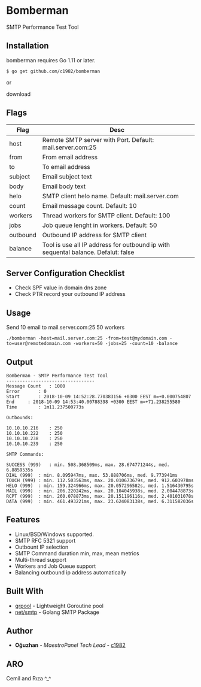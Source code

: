 # Bomberman
SMTP Performance Test Tool

## Installation

bomberman requires Go 1.11 or later.

```
$ go get github.com/c1982/bomberman
```

or

download

## Flags

| Flag        | Desc           | 
| ------------- |-------------| 
| host | Remote SMTP server with Port. Default: mail.server.com:25 | 
| from | From email address | 
| to | To email address| 
| subject | Email subject text | 
| body | Email body text | 
| helo | SMTP client helo name. Default: mail.server.com | 
| count | Email message count. Default: 10|
| workers | Thread workers for SMTP client. Default: 100 |
| jobs | Job queue lenght in workers. Default: 50 |
| outbound | Outbound IP address for SMTP client |
| balance | Tool is use all IP address for outbound ip with sequental balance. Defalut: false |


## Server Configuration Checklist

* Check SPF value in domain dns zone
* Check PTR record your outbound IP address

## Usage

Send 10 email to mail.server.com:25 50 workers

```
./bomberman -host=mail.server.com:25 -from=test@mydomain.com -to=user@remotedomain.com -workers=50 -jobs=25 -count=10 -balance
```

## Output

```
Bomberman - SMTP Performance Test Tool
---------------------------------
Message Count	: 1000
Error		: 0
Start		: 2018-10-09 14:52:28.770383156 +0300 EEST m=+0.000754807
End		: 2018-10-09 14:53:40.00788398 +0300 EEST m=+71.238255580
Time		: 1m11.237500773s

Outbounds:

10.10.10.216	: 250
10.10.10.222	: 250
10.10.10.238	: 250
10.10.10.239	: 250

SMTP Commands:

SUCCESS (999)	: min. 508.368509ms, max. 28.674771244s, med. 6.8859535s
DIAL (999)	: min. 8.095947ms, max. 53.888706ms, med. 9.773941ms
TOUCH (999)	: min. 112.503563ms, max. 20.010673679s, med. 912.603978ms
HELO (999)	: min. 159.324966ms, max. 20.057296582s, med. 1.516430795s
MAIL (999)	: min. 206.220242ms, max. 20.104045938s, med. 2.004478873s
RCPT (999)	: min. 260.078873ms, max. 20.151196116s, med. 2.401031078s
DATA (999)	: min. 461.493221ms, max. 23.624083138s, med. 6.311582036s
```

## Features

* Linux/BSD/Windows supported.
* SMTP RFC 5321 support
* Outbount IP selection
* SMTP Command duration min, max, mean metrics
* Multi-thread support
* Workers and Job Queue support
* Balancing outbound ip address automatically

## Built With

* [grpool](https://github.com/ivpusic/grpool) - Lightweight Goroutine pool
* [net/smtp](https://golang.org/pkg/net/smtp/) - Golang SMTP Package

## Author

* **Oğuzhan** - *MaestroPanel Tech Lead* - [c1982](https://github.com/c1982)

## ARO

Cemil and Rıza ^_^